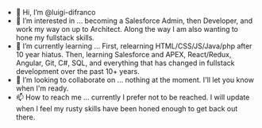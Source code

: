 - 👋 Hi, I’m @luigi-difranco
- 👀 I’m interested in ... becoming a Salesforce Admin, then Developer, and work my way on up to Architect. Along the way I am also wanting to hone my fullstack skills.
- 🌱 I’m currently learning ... First, relearning HTML/CSS/JS/Java/php after 10 year hiatus. Then, learning Salesforce and APEX, React/Redux, Angular, Git, C#, SQL, and everything that has changed in fullstack development over the past 10+ years. 
- 💞️ I’m looking to collaborate on ... nothing at the moment. I'll let you know when I'm ready.
- 📫 How to reach me ... currently I prefer not to be reached. I will update when I feel my rusty skills have been honed enough to get back out there.

<!---
luigi-difranco/luigi-difranco is a ✨ special ✨ repository because its `README.md` (this file) appears on your GitHub profile.
You can click the Preview link to take a look at your changes.
--->
